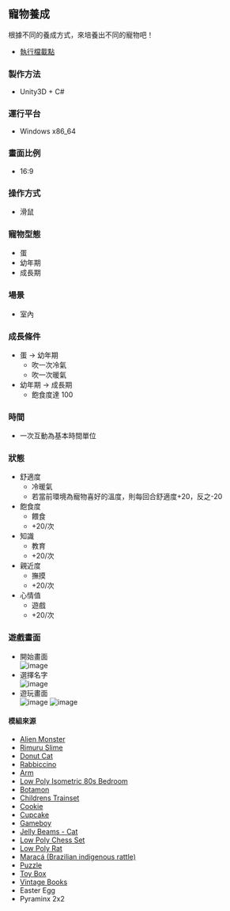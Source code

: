 ## 寵物養成
根據不同的養成方式，來培養出不同的寵物吧！  
- [執行檔載點](https://drive.google.com/drive/folders/1Kd-pRcOUZjqUnCbtszohGquqUogkmqNt?usp=sharing)
### 製作方法
- Unity3D + C#
### 運行平台
- Windows x86_64
### 畫面比例
- 16:9
### 操作方式
- 滑鼠
### 寵物型態
- 蛋
- 幼年期
- 成長期
### 場景
- 室內
### 成長條件
- 蛋 -> 幼年期
    - 吹一次冷氣
    - 吹一次暖氣
- 幼年期 -> 成長期
    - 飽食度達 100
### 時間
- 一次互動為基本時間單位
### 狀態
- 舒適度
    - 冷暖氣
    - 若當前環境為寵物喜好的溫度，則每回合舒適度+20，反之-20
- 飽食度
    - 餵食
    - +20/次
- 知識
    - 教育
    - +20/次
- 親近度
    - 撫摸
    - +20/次
- 心情值
    - 遊戲
    - +20/次
### 遊戲畫面
* 開始畫面  
![image](https://user-images.githubusercontent.com/49481559/121281392-68339900-c90a-11eb-80e1-b5e73b62d1ba.png)
* 選擇名字  
![image](https://user-images.githubusercontent.com/49481559/121281499-90bb9300-c90a-11eb-8a34-3c7196ac5bce.png)
* 遊玩畫面  
![image](https://user-images.githubusercontent.com/49481559/121281591-b6e13300-c90a-11eb-85be-29e59cfe9cb0.png)
![image](https://user-images.githubusercontent.com/49481559/121282099-91a0f480-c90b-11eb-8d7b-6db2366fd4ce.png)

#### 模組來源
* [Alien Monster](https://sketchfab.com/3d-models/alien-monster-fae46ce1e29147648f74058a909f6e1c)
* [Rimuru Slime](https://sketchfab.com/3d-models/rimuru-slime-612ff2c805114744b66d3c29c7942371)
* [Donut Cat](https://sketchfab.com/3d-models/donut-cat-3800caad4695418f9f60bfca87a85304)
* [Rabbiccino](https://sketchfab.com/3d-models/rabbiccino-bb06be1e8b064387b287cb5eb8e1b997)
* [Arm](https://sketchfab.com/3d-models/arm-696f4493d39a44d7b5cf4c85b4239ae8)
* [Low Poly Isometric 80s Bedroom](https://sketchfab.com/3d-models/low-poly-isometric-80s-bedroom-4d89a6c389ea4e93b87a7e41f0c3511b)
* [Botamon](https://sketchfab.com/3d-models/botamon-8c960d46fc134612ab4b286788de9d45)
* [Childrens Trainset](https://sketchfab.com/3d-models/childrens-trainset-c2eb674dd27449f0bdf4b2fa07305439)
* [Cookie](https://sketchfab.com/3d-models/cookie-1bbcdb1d6dd34bfe8c9176ccfb7d5c3c)
* [Cupcake](https://sketchfab.com/3d-models/cupcake-aa9013a57c4e4cb787c037b5687e0bcc)
* [Gameboy](https://sketchfab.com/3d-models/gameboy-d1f396eae44141058ec945234af36b16)
* [Jelly Beams - Cat](https://sketchfab.com/3d-models/jelly-beams-cat-feebcb78c6c84a958d07d5e3d0542e9f)
* [Low Poly Chess Set](https://sketchfab.com/3d-models/low-poly-chess-set-0e8aa570aa5448eca820d8ae760d663b)
* [Low Poly Rat](https://sketchfab.com/3d-models/low-poly-rat-2613ec608c454ee5b0f2d5efccd78766)
* [Maracá (Brazilian indigenous rattle)](https://sketchfab.com/3d-models/maraca-brazilian-indigenous-rattle-039f7ee9129844108d52779125c826b6)
* [Puzzle](https://sketchfab.com/3d-models/puzzle-90bf9e89c79740e593cb372263fe6329)
* [Toy Box](https://sketchfab.com/3d-models/toy-box-e12493a7481548129179d926b9a15b35)
* [Vintage Books](https://sketchfab.com/3d-models/vintage-books-7a9bedf1e85c4f85b1b384dbdadadee9)
* Easter Egg
* Pyraminx 2x2


